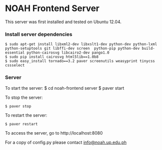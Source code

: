 # NOAH Frontend Server

This server was first installed and tested on Ubuntu 12.04. 

### Install server dependencies

    $ sudo apt-get install libxml2-dev libxslt1-dev python-dev python-lxml python-setuptools git libffi-dev screen  python-pip python-dev build-essential python-cairosvg libcairo2-dev pango1.0
    $ sudo pip install cairosvg html5lib==1.0b8
    $ sudo easy_install tornado==3.2 paver screenutils weasyprint tinycss cssselect

### Server

To start the server:
    $ cd noah-frontend server
    $ paver start

To stop the server:

    $ paver stop

To restart the server:

    $ paver restart

To access the server, go to http://localhost:8080

For a copy of config.py please contact info@noah.up.edu.ph
